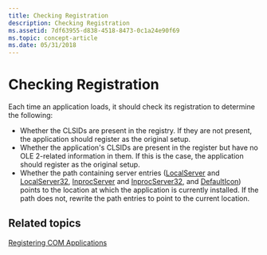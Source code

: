 ```yaml
---
title: Checking Registration
description: Checking Registration
ms.assetid: 7df63955-d838-4518-8473-0c1a24e90f69
ms.topic: concept-article
ms.date: 05/31/2018
---
```


# Checking Registration

Each time an application loads, it should check its registration to determine the following:

-   Whether the CLSIDs are present in the registry. If they are not present, the application should register as the original setup.
-   Whether the application's CLSIDs are present in the register but have no OLE 2-related information in them. If this is the case, the application should register as the original setup.
-   Whether the path containing server entries ([LocalServer](localserver.md) and [LocalServer32](localserver32.md), [InprocServer](inprocserver.md) and [InprocServer32](inprocserver32.md), and [DefaultIcon](defaulticon.md)) points to the location at which the application is currently installed. If the path does not, rewrite the path entries to point to the current location.

## Related topics

<dl> <dt>

[Registering COM Applications](registering-com-applications.md)
</dt> </dl>

 

 




